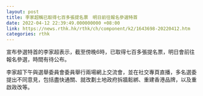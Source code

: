 ```yaml
---
layout: post
title: 李家超稱已取得七百多張提名票　明日前往報名參選特首
date: 2022-04-12 22:39:49.000000000 +08:00
link: https://news.rthk.hk/rthk/ch/component/k2/1643698-20220412.htm
categories: rthk
---
```


宣布參選特首的李家超表示，截至傍晚6時，已取得七百多張提名票，明日會前往報名參選，時間有待公布。

李家超下午與選舉委員會委員舉行兩場網上交流會，並在社交專頁直播，多名選委提出不同意見，包括盡快通關、就改劃土地政府拆牆鬆綁、重建香港品牌，以及重啟政改等。
